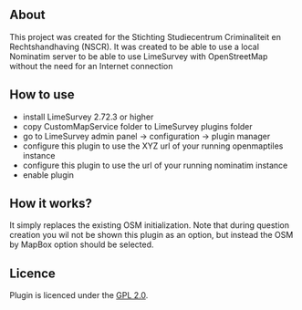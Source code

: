 ## About
This project was created for the Stichting Studiecentrum Criminaliteit en Rechtshandhaving (NSCR). It was created to be able to use a local Nominatim server to be able to use LimeSurvey with OpenStreetMap without the need for an Internet connection

## How to use
- install LimeSurvey 2.72.3 or higher
- copy CustomMapService folder to LimeSurvey plugins folder
- go to LimeSurvey admin panel -> configuration -> plugin manager
- configure this plugin to use the XYZ url of your running openmaptiles instance
- configure this plugin to use the url of your running nominatim instance
- enable plugin

## How it works?
It simply replaces the existing OSM initialization. Note that during question creation you wil not be shown this plugin as an option, but instead the OSM by MapBox option should be selected.

## Licence
Plugin is licenced under the [GPL 2.0](https://www.gnu.org/licenses/old-licenses/gpl-2.0.en.html).
